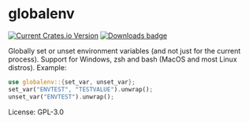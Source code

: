# globalenv

[![Current Crates.io Version](https://img.shields.io/crates/v/globalenv.svg)](https://crates.io/crates/globalenv)
[![Downloads badge](https://img.shields.io/crates/d/globalenv.svg)](https://crates.io/crates/globalenv)

Globally set or unset environment variables (and not just for the current process).
Support for Windows, zsh and bash (MacOS and most Linux distros).
Example:
```rust
use globalenv::{set_var, unset_var};
set_var("ENVTEST", "TESTVALUE").unwrap();
unset_var("ENVTEST").unwrap();
```

License: GPL-3.0
